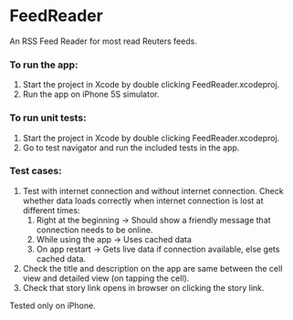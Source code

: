 # FeedReader
An RSS Feed Reader for most read Reuters feeds.

### To run the app:

1. Start the project in Xcode by double clicking FeedReader.xcodeproj. 
2. Run the app on iPhone 5S simulator.

### To run unit tests:

1. Start the project in Xcode by double clicking FeedReader.xcodeproj. 
2. Go to test navigator and run the included tests in the app.

### Test cases:

1. Test with internet connection and without internet connection. Check whether data loads correctly when internet connection is lost at different times:
    1. Right at the beginning -> Should show a friendly message that connection needs to be online.
    2. While using the app -> Uses cached data
    3. On app restart -> Gets live data if connection available, else gets cached data.
3.  Check the title and description on the app are same between the cell view and detailed view (on tapping the cell).
4. Check that story link opens in browser on clicking the story link.

Tested only on iPhone.
